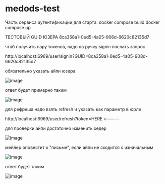 # medods-test
Часть сервиса аутентификации
для старта:
docker compose build
docker compose up

ТЕСТОВЫЙ GUID ЮЗЕРА 8ca358a1-0ed5-4a05-908d-6620c82135d7

чтоб получить пару токенов, надо на ручку signin послать запрос

http://localhost:6969/user/signin?GUID=8ca358a1-0ed5-4a05-908d-6620c82135d7

обязательно указать айпи юзера


![image](https://github.com/user-attachments/assets/8394ce57-5b77-4cdb-b106-b5118306a43d)

ответ будет примерно таким


![image](https://github.com/user-attachments/assets/cab36ce4-e5d1-4c58-97a5-be76097bf470)

для рефреша надо взять refresh и указать как параметр в юрле 

http://localhost:6969/user/refresh?token=HERE <-----

для проверки айпи достаточно изменить хедер


![image](https://github.com/user-attachments/assets/a157bc56-1723-42f8-8e9d-ec2481d86687)


мейлер оповестит о "письме", если айпи не сходится с изначальным


![image](https://github.com/user-attachments/assets/0a2f620d-ce8d-4c32-a515-4dc56f88ef8c)


ответ будет таким 


![image](https://github.com/user-attachments/assets/eedc1f59-baf2-4567-ac88-99709ada6eac)



